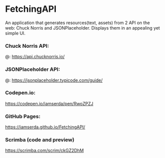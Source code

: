 # FetchingAPI
An application that generates resources(text, assets) from 2 API on the web: Chuck Norris and JSONPlaceholder.
Displays them in an appealing yet simple UI.



### Chuck Norris API:
@: https://api.chucknorris.io/


### JSONPlaceholder API:
@: https://jsonplaceholder.typicode.com/guide/


### Codepen.io:
https://codepen.io/iamserda/pen/RwoZPZJ

### GitHub Pages:
https://iamserda.github.io/FetchingAPI/

### Scrimba (code and preview)
https://scrimba.com/scrim/ckGZ2DhM
